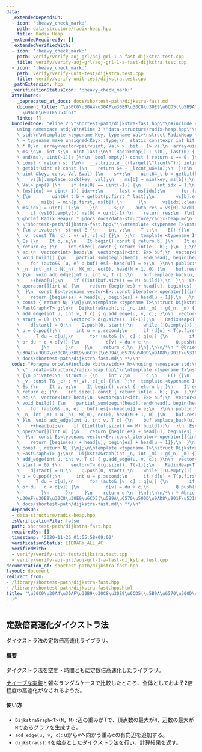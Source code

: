 ```yaml
---
data:
  _extendedDependsOn:
  - icon: ':heavy_check_mark:'
    path: data-structure/radix-heap.hpp
    title: Radix Heap
  _extendedRequiredBy: []
  _extendedVerifiedWith:
  - icon: ':heavy_check_mark:'
    path: verify/verify-aoj-grl/aoj-grl-1-a-fast-dijkstra.test.cpp
    title: verify/verify-aoj-grl/aoj-grl-1-a-fast-dijkstra.test.cpp
  - icon: ':heavy_check_mark:'
    path: verify/verify-unit-test/dijkstra.test.cpp
    title: verify/verify-unit-test/dijkstra.test.cpp
  _pathExtension: hpp
  _verificationStatusIcon: ':heavy_check_mark:'
  attributes:
    _deprecated_at_docs: docs/shortest-path/dijkstra-fast.md
    document_title: "\u30C0\u30A4\u30AF\u30B9\u30C8\u30E9\u6CD5(\u5B9A\u6570\u500D\
      \u9AD8\u901F\u5316)"
    links: []
  bundledCode: "#line 2 \"shortest-path/dijkstra-fast.hpp\"\n#include <bits/stdc++.h>\n\
    using namespace std;\n\n#line 3 \"data-structure/radix-heap.hpp\"\nusing namespace\
    \ std;\n\ntemplate <typename Key, typename Val>\nstruct RadixHeap {\n  using uint\
    \ = typename make_unsigned<Key>::type;\n  static constexpr int bit = sizeof(Key)\
    \ * 8;\n  array<vector<pair<uint, Val> >, bit + 1> vs;\n  array<uint, bit + 1>\
    \ ms;\n\n  int s;\n  uint last;\n\n  RadixHeap() : s(0), last(0) { fill(begin(ms),\
    \ end(ms), uint(-1)); }\n\n  bool empty() const { return s == 0; }\n\n  int size()\
    \ const { return s; }\n\n  __attribute__((target(\"lzcnt\"))) inline uint64_t\
    \ getbit(uint a) const {\n    return 64 - _lzcnt_u64(a);\n  }\n\n  void push(const\
    \ uint &key, const Val &val) {\n    s++;\n    uint64_t b = getbit(key ^ last);\n\
    \    vs[b].emplace_back(key, val);\n    ms[b] = min(key, ms[b]);\n  }\n\n  pair<uint,\
    \ Val> pop() {\n    if (ms[0] == uint(-1)) {\n      int idx = 1;\n      while\
    \ (ms[idx] == uint(-1)) idx++;\n      last = ms[idx];\n      for (auto &p : vs[idx])\
    \ {\n        uint64_t b = getbit(p.first ^ last);\n        vs[b].emplace_back(p);\n\
    \        ms[b] = min(p.first, ms[b]);\n      }\n      vs[idx].clear();\n     \
    \ ms[idx] = uint(-1);\n    }\n    --s;\n    auto res = vs[0].back();\n    vs[0].pop_back();\n\
    \    if (vs[0].empty()) ms[0] = uint(-1);\n    return res;\n  }\n};\n\n/**\n *\
    \ @brief Radix Heap\n * @docs docs/data-structure/radix-heap.md\n */\n#line 6\
    \ \"shortest-path/dijkstra-fast.hpp\"\n\ntemplate <typename T>\nstruct FastGraph\
    \ {\n private:\n  struct E {\n    int v;\n    T c;\n    E() {}\n    E(const int&\
    \ _v, const T& _c) : v(_v), c(_c) {}\n  };\n  template <typename It>\n  struct\
    \ Es {\n    It b, e;\n    It begin() const { return b; }\n    It end() const {\
    \ return e; }\n    int size() const { return int(e - b); }\n  };\n\n  int N, M,\
    \ ec;\n  vector<int> head;\n  vector<pair<int, E>> buf;\n  vector<E> es;\n\n \
    \ void build() {\n    partial_sum(begin(head), end(head), begin(head));\n    es.resize(M);\n\
    \    for (auto&& [u, e] : buf) es[--head[u]] = e;\n  }\n\n public:\n  FastGraph(int\
    \ _n, int _m) : N(_n), M(_m), ec(0), head(N + 1, 0) {\n    buf.reserve(M);\n \
    \ }\n  void add_edge(int u, int v, T c) {\n    buf.emplace_back(u, E{v, c});\n\
    \    ++head[u];\n    if ((int)buf.size() == M) build();\n  }\n  Es<typename vector<E>::iterator>\
    \ operator[](int u) {\n    return {begin(es) + head[u], begin(es) + head[u + 1]};\n\
    \  }\n  const Es<typename vector<E>::const_iterator> operator[](int u) const {\n\
    \    return {begin(es) + head[u], begin(es) + head[u + 1]};\n  }\n  int size()\
    \ const { return N; }\n};\n\ntemplate <typename T>\nstruct DijkstraGraph {\n \
    \ FastGraph<T> g;\n\n  DijkstraGraph(int _n, int _m) : g(_n, _m) {}\n\n  void\
    \ add_edge(int u, int v, T c) { g.add_edge(u, v, c); }\n\n  vector<T> dijkstra(int\
    \ start = 0) {\n    vector<T> d(g.size(), T(-1));\n    RadixHeap<T, int> Q;\n\
    \    d[start] = 0;\n    Q.push(0, start);\n    while (!Q.empty()) {\n      auto\
    \ p = Q.pop();\n      int u = p.second;\n      if (d[u] < T(p.first)) continue;\n\
    \      T du = d[u];\n      for (auto& [v, c] : g[u]) {\n        if (d[v] == T(-1)\
    \ or du + c < d[v]) {\n          d[v] = du + c;\n          Q.push(d[v], v);\n\
    \        }\n      }\n    }\n    return d;\n  }\n};\n\n/*\n * @brief \u30C0\u30A4\
    \u30AF\u30B9\u30C8\u30E9\u6CD5(\u5B9A\u6570\u500D\u9AD8\u901F\u5316)\n * @docs\
    \ docs/shortest-path/dijkstra-fast.md\n **/\n"
  code: "#pragma once\n#include <bits/stdc++.h>\nusing namespace std;\n\n#include\
    \ \"../data-structure/radix-heap.hpp\"\n\ntemplate <typename T>\nstruct FastGraph\
    \ {\n private:\n  struct E {\n    int v;\n    T c;\n    E() {}\n    E(const int&\
    \ _v, const T& _c) : v(_v), c(_c) {}\n  };\n  template <typename It>\n  struct\
    \ Es {\n    It b, e;\n    It begin() const { return b; }\n    It end() const {\
    \ return e; }\n    int size() const { return int(e - b); }\n  };\n\n  int N, M,\
    \ ec;\n  vector<int> head;\n  vector<pair<int, E>> buf;\n  vector<E> es;\n\n \
    \ void build() {\n    partial_sum(begin(head), end(head), begin(head));\n    es.resize(M);\n\
    \    for (auto&& [u, e] : buf) es[--head[u]] = e;\n  }\n\n public:\n  FastGraph(int\
    \ _n, int _m) : N(_n), M(_m), ec(0), head(N + 1, 0) {\n    buf.reserve(M);\n \
    \ }\n  void add_edge(int u, int v, T c) {\n    buf.emplace_back(u, E{v, c});\n\
    \    ++head[u];\n    if ((int)buf.size() == M) build();\n  }\n  Es<typename vector<E>::iterator>\
    \ operator[](int u) {\n    return {begin(es) + head[u], begin(es) + head[u + 1]};\n\
    \  }\n  const Es<typename vector<E>::const_iterator> operator[](int u) const {\n\
    \    return {begin(es) + head[u], begin(es) + head[u + 1]};\n  }\n  int size()\
    \ const { return N; }\n};\n\ntemplate <typename T>\nstruct DijkstraGraph {\n \
    \ FastGraph<T> g;\n\n  DijkstraGraph(int _n, int _m) : g(_n, _m) {}\n\n  void\
    \ add_edge(int u, int v, T c) { g.add_edge(u, v, c); }\n\n  vector<T> dijkstra(int\
    \ start = 0) {\n    vector<T> d(g.size(), T(-1));\n    RadixHeap<T, int> Q;\n\
    \    d[start] = 0;\n    Q.push(0, start);\n    while (!Q.empty()) {\n      auto\
    \ p = Q.pop();\n      int u = p.second;\n      if (d[u] < T(p.first)) continue;\n\
    \      T du = d[u];\n      for (auto& [v, c] : g[u]) {\n        if (d[v] == T(-1)\
    \ or du + c < d[v]) {\n          d[v] = du + c;\n          Q.push(d[v], v);\n\
    \        }\n      }\n    }\n    return d;\n  }\n};\n\n/*\n * @brief \u30C0\u30A4\
    \u30AF\u30B9\u30C8\u30E9\u6CD5(\u5B9A\u6570\u500D\u9AD8\u901F\u5316)\n * @docs\
    \ docs/shortest-path/dijkstra-fast.md\n **/\n"
  dependsOn:
  - data-structure/radix-heap.hpp
  isVerificationFile: false
  path: shortest-path/dijkstra-fast.hpp
  requiredBy: []
  timestamp: '2020-11-26 01:55:58+09:00'
  verificationStatus: LIBRARY_ALL_AC
  verifiedWith:
  - verify/verify-unit-test/dijkstra.test.cpp
  - verify/verify-aoj-grl/aoj-grl-1-a-fast-dijkstra.test.cpp
documentation_of: shortest-path/dijkstra-fast.hpp
layout: document
redirect_from:
- /library/shortest-path/dijkstra-fast.hpp
- /library/shortest-path/dijkstra-fast.hpp.html
title: "\u30C0\u30A4\u30AF\u30B9\u30C8\u30E9\u6CD5(\u5B9A\u6570\u500D\u9AD8\u901F\u5316\
  )"
---
```

## 定数倍高速化ダイクストラ法

ダイクストラ法の定数倍高速化ライブラリ。

#### 概要

ダイクストラ法を空間・時間ともに定数倍高速化したライブラリ。

[ナイーブな実装](https://nyaannyaan.github.io/library/shortest-path/dijkstra.hpp)と雑なランダムケースで比較したところ、全体としておよそ2倍程度の高速化がなされるようだ。

#### 使い方

- `DijkstraGraph<T>(N, M)` :辺の重みがTで、頂点数の最大が`N`、辺数の最大が`M`であるグラフを生成する。
- `add_edge(u, v, c)`: uからvへ向かう重みcの有向辺を追加する。
- `dijkstra(s)`: sを始点としたダイクストラ法を行い、計算結果を返す。

